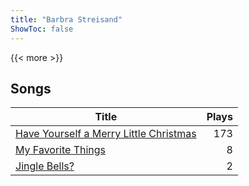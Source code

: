 ```yaml
---
title: "Barbra Streisand"
ShowToc: false
---
```


{{< more >}}

## Songs
Title | Plays 
----- | -----: 
[Have Yourself a Merry Little Christmas](/songs/have-yourself-a-merry-little-christmas) | 173
[My Favorite Things](/songs/my-favorite-things) | 8
[Jingle Bells?](/songs/jingle-bells) | 2

